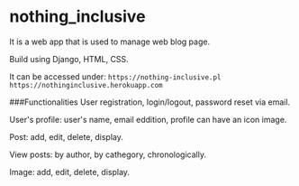 # nothing_inclusive
It is a web app that is used to manage web blog page.

Build using Django, HTML, CSS. 


It can be accessed under: 
```https://nothing-inclusive.pl```
```https://nothinginclusive.herokuapp.com```

###Functionalities
User registration, login/logout, password reset via email.

User's profile: user's name, email eddition, profile can have an icon image.

Post: add, edit, delete, display.

View posts: by author, by cathegory, chronologically.

Image: add, edit, delete, display.


